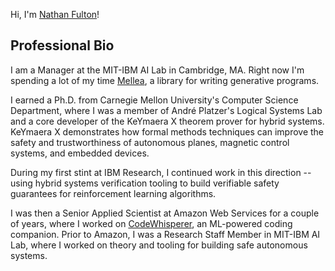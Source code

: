 Hi, I'm [Nathan Fulton](https://nfulton.org)!

## Professional Bio

I am a Manager at the MIT-IBM AI Lab in Cambridge, MA. Right now I'm spending a lot of my time [Mellea](https://github.com/generative-programming/mellea), a library for writing generative programs.

I earned a Ph.D. from Carnegie Mellon University's Computer Science Department, where I was a member of André Platzer's 
Logical Systems Lab and a core developer of the KeYmaera X theorem prover for hybrid systems. 
KeYmaera X demonstrates how formal methods techniques can improve the safety and trustworthiness of autonomous planes, 
magnetic control systems, and embedded devices.

During my first stint at IBM Research, I continued work in this direction -- using hybrid systems verification tooling to build verifiable 
safety guarantees for reinforcement learning algorithms.

I was then a Senior Applied Scientist at Amazon Web Services for a couple of years, where I worked on [CodeWhisperer](https://aws.amazon.com/codewhisperer/), an ML-powered coding companion.
Prior to Amazon, I was a Research Staff Member in MIT-IBM AI Lab, where I worked on theory and tooling for 
building safe autonomous systems. 
